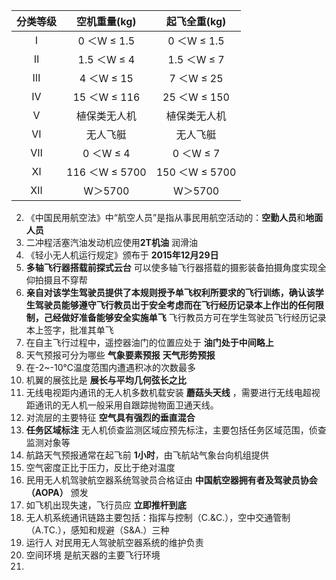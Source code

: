 | 分类等级 |  空机重量(kg)  |  起飞全重(kg)  |
| :------: | :------------: | :------------: |
|    Ⅰ     |  0 ＜W ≤ 1.5   |  0 ＜W ≤ 1.5   |
|    Ⅱ     |  1.5 ＜W ≤ 4   |  1.5 ＜W ≤ 7   |
|    Ⅲ     |   4 ＜W ≤ 15   |   7 ＜W ≤ 25   |
|    Ⅳ     |  15 ＜W ≤ 116  |  25 ＜W ≤ 150  |
|    Ⅴ     |  植保类无人机  |  植保类无人机  |
|    Ⅵ     |    无人飞艇    |    无人飞艇    |
|    Ⅶ     |   0 ＜W ≤ 4    |   0 ＜W ≤ 7    |
|    Ⅺ     | 116 ＜W ≤ 5700 | 150 ＜W ≤ 5700 |
|    Ⅻ     |    W＞5700     |    W＞5700     |

2. 《中国民用航空法》中“航空人员”是指从事民用航空活动的：**空勤人员**和**地面人员**
3.  二冲程活塞汽油发动机应使用**2T机油** 润滑油
4. 《轻小无人机运行规定》颁布于  **2015年12月29日**
5. **多轴飞行器搭载前探式云台** 可以使多轴飞行器搭载的摄影装备拍摄角度实现全仰拍摄且不穿帮
6. **亲自对该学生驾驶员提供了本规则授予单飞权利所要求的飞行训练，确认该学生驾驶员能够遵守飞行教员岀于安全考虑而在飞行经历记录本上作岀的任何限制，己经做好准备能够安全实施单飞**  飞行教员方可在学生驾驶员飞行经历记录本上签字，批准其单飞
7. 在自主飞行过程中，遥控器油门的位置应处于 **油门处于中间略上**
8. 天气预报可分为哪些 **气象要素预报** **天气形势预报**
9. 在-2~-10℃温度范围内遭遇积冰的次数最多
10. 机翼的展弦比是  **展长与平均几何弦长之比**
11. 无线电视距内通讯的无人机多数机载安装 **蘑菇头天线** ，需要进行无线电超视距通讯的无人机一般采用自跟踪抛物面卫通天线。
12. 对流层的主要特征 **空气具有强烈的垂直混合**
13.  **任务区域标注** 无人机侦查监测区域应预先标注，主要包括任务区域范围，侦查监测对象等
14. 航路天气预报通常在起飞前 **1小时**，由飞航站气象台向机组提供
15. 空气密度正比于压力，反比于绝对温度
16.  民用无人机驾驶航空器系统驾驶员合格证由 **中国航空器拥有者及驾驶员协会（AOPA）** 颁发 
17. 如飞机出现失速，飞行员应 **立即推杆到底**
18. 无人机系统通讯链路主要包括：指挥与控制（C.&amp;C.），空中交通管制（A.TC.），感知和规避（S&amp;A.）三种
19. 运行人 对民用无人驾驶航空器系统的维护负责
20. 空间环境 是航天器的主要飞行环境
21. 

